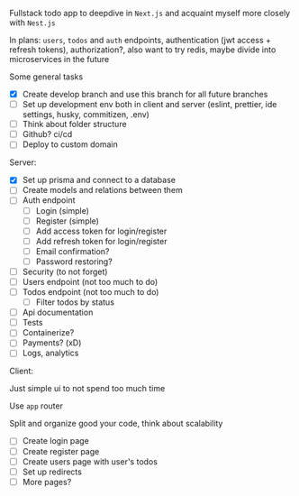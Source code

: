 Fullstack todo app to deepdive in `Next.js` and acquaint myself more closely with `Nest.js`

In plans: `users`, `todos` and `auth` endpoints, authentication (jwt access + refresh tokens), authorization?, also want to try redis, maybe divide into microservices in the future

Some general tasks 
- [x] Create develop branch and use this branch for all future branches
- [ ] Set up development env both in client and server (eslint, prettier, ide settings, husky, commitizen, .env)
- [ ] Think about folder structure
- [ ] Github? ci/cd
- [ ] Deploy to custom domain
      
Server: 
  - [x] Set up prisma and connect to a database
  - [ ] Create models and relations between them
  - [ ] Auth endpoint
    - [ ] Login (simple)
    - [ ] Register (simple)
    - [ ] Add access token for login/register
    - [ ] Add refresh token for login/register
    - [ ] Email confirmation?
    - [ ] Password restoring?
  - [ ] Security (to not forget)
  - [ ] Users endpoint (not too much to do)
  - [ ] Todos endpoint (not too much to do)
      - [ ] Filter todos by status
  - [ ] Api documentation
  - [ ] Tests
  - [ ] Containerize?
  - [ ] Payments? (xD)
  - [ ] Logs, analytics
     
Client:

Just simple ui to not spend too much time

Use `app` router

Split and organize good your code, think about scalability

- [ ] Create login page
- [ ] Create register page
- [ ] Create users page with user's todos
- [ ] Set up redirects
- [ ] More pages? 
